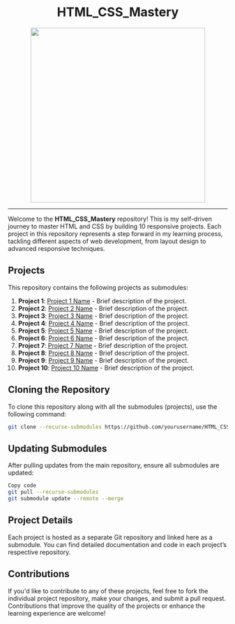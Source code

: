 <div style="text-align: center">
    <h1>HTML_CSS_Mastery</h1>
    <img src="https://miro.medium.com/v2/resize:fit:960/1*OlyP02fRFe8pEkJgb6vGTQ.png" width="400">
</div>

---

Welcome to the **HTML_CSS_Mastery** repository! This is my self-driven journey to master HTML and CSS by building 10 responsive projects. Each project in this repository represents a step forward in my learning process, tackling different aspects of web development, from layout design to advanced responsive techniques.

## Projects

This repository contains the following projects as submodules:

1. **Project 1**: [Project 1 Name](https://github.com/yourusername/project1) - Brief description of the project.
2. **Project 2**: [Project 2 Name](https://github.com/yourusername/project2) - Brief description of the project.
3. **Project 3**: [Project 3 Name](https://github.com/yourusername/project3) - Brief description of the project.
4. **Project 4**: [Project 4 Name](https://github.com/yourusername/project4) - Brief description of the project.
5. **Project 5**: [Project 5 Name](https://github.com/yourusername/project5) - Brief description of the project.
6. **Project 6**: [Project 6 Name](https://github.com/yourusername/project6) - Brief description of the project.
7. **Project 7**: [Project 7 Name](https://github.com/yourusername/project7) - Brief description of the project.
8. **Project 8**: [Project 8 Name](https://github.com/yourusername/project8) - Brief description of the project.
9. **Project 9**: [Project 9 Name](https://github.com/yourusername/project9) - Brief description of the project.
10. **Project 10**: [Project 10 Name](https://github.com/yourusername/project10) - Brief description of the project.

## Cloning the Repository

To clone this repository along with all the submodules (projects), use the following command:

```bash
git clone --recurse-submodules https://github.com/yourusername/HTML_CSS_Mastery.git
```

## Updating Submodules

After pulling updates from the main repository, ensure all submodules are updated:

```bash
Copy code
git pull --recurse-submodules
git submodule update --remote --merge
```

## Project Details

Each project is hosted as a separate Git repository and linked here as a submodule. You can find detailed documentation and code in each project’s respective repository.

## Contributions

If you'd like to contribute to any of these projects, feel free to fork the individual project repository, make your changes, and submit a pull request. Contributions that improve the quality of the projects or enhance the learning experience are welcome!
